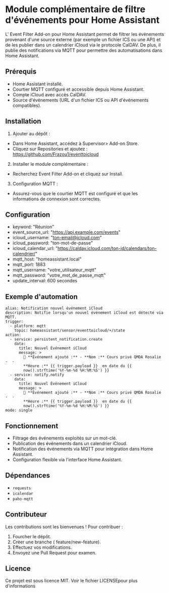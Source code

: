 # Module complémentaire de filtre d'événements pour Home Assistant

L' Event Filter Add-on pour Home Assistant permet de filtrer les événements provenant d'une source externe (par exemple un fichier ICS ou une API) et de les publier dans un calendrier iCloud via le protocole CalDAV. De plus, il publie des notifications via MQTT pour permettre des automatisations dans Home Assistant.

## Prérequis
-  Home Assistant installé.
-  Courtier MQTT configuré et accessible depuis Home Assistant.
-  Compte iCloud avec accès CalDAV.
-  Source d'événements (URL d'un fichier ICS ou API d'événements compatibles).

## Installation

1. Ajouter au dépôt :
  - Dans Home Assistant, accédez à Supervisor> Add-on Store.
  - Cliquez sur Repositories et ajoutez : https://github.com/Frazou1/eventtoicloud

2. Installer le module complémentaire :
  - Recherchez Event Filter Add-on et cliquez sur Install.

3. Configuration MQTT :
  - Assurez-vous que le courtier MQTT est configuré et que les informations de connexion sont correctes.

## Configuration

-  keyword: "Réunion"
-  event_source_url: "https://api.example.com/events"
-  icloud_username: "ton-email@icloud.com"
-  icloud_password: "ton-mot-de-passe"
-  icloud_calendar_url: "https://caldav.icloud.com/ton-id/calendars/ton-calendrier/"
-  mqtt_host: "homeassistant.local"
-  mqtt_port: 1883
-  mqtt_username: "votre_utilisateur_mqtt"
-  mqtt_password: "votre_mot_de_passe_mqtt"
-  update_interval: 600 secondes

## Exemple d'automation
```
alias: Notification nouvel événement iCloud
description: Notifie lorsqu'un nouvel événement iCloud est détecté via MQTT.
trigger:
  - platform: mqtt
    topic: homeassistant/sensor/eventtoicloud/+/state
action:
  - service: persistent_notification.create
    data:
      title: Nouvel Événement iCloud
      message: >
        📅 **Événement ajouté :** - **Nom :** Cours privé QMDA Rosalie -  -
        **Heure :** {{ trigger.payload }}  en date du {{
        now().strftime('%Y-%m-%d %H:%M:%S') }}
  - service: notify.notify
    data:
      title: Nouvel Événement iCloud
      message: >
        📅 **Événement ajouté :** - **Nom :** Cours privé QMDA Rosalie -  -
        **Heure :** {{ trigger.payload }}  en date du {{
        now().strftime('%Y-%m-%d %H:%M:%S') }}
mode: single

```


## Fonctionnement

-  Filtrage des événements exploités sur un mot-clé.
-  Publication des événements dans un calendrier iCloud.
-  Notification des événements via MQTT pour intégration dans Home Assistant.
-  Configuration flexible via l'interface Home Assistant.

## Dépendances

- `requests`
- `icalendar`
- `paho-mqtt`

## Contributeur
Les contributions sont les bienvenues ! Pour contribuer :

1. Fourcher le dépôt.
2. Créer une branche ( feature/new-feature).
3. Effectuez vos modifications.
4. Envoyez une Pull Request pour examen.

## Licence
Ce projet est sous licence MIT. Voir le fichier LICENSEpour plus d'informations
